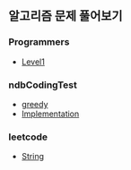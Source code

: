 
## 알고리즘 문제 풀어보기
  
  
### Programmers
- [Level1](./JavaTest/src/programmers/level1/pro_lv1_content.md)

  

### ndbCodingTest
- [greedy](JavaTest/src/ndbCodingTest/ndb_contents.md)
- [Implementation](JavaTest/src/ndbCodingTest/ndb_contents.md)



### leetcode
- [String](./JavaTest/src/leetCode/lc_contents.md)